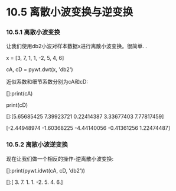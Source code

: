 # 10.5 离散小波变换与逆变换


### 10.5.1 离散小波变换

让我们使用db2小波对样本数据x进行离散小波变换。很简单. .

x = [3, 7, 1, 1, -2, 5, 4, 6]

cA, cD = pywt.dwt(x, 'db2')

近似系数和细节系数分别为cA和cD:

[]:print(cA)

print(cD)

[]:[5.65685425 7.39923721 0.22414387 3.33677403 7.77817459]

[-2.44948974 -1.60368225 -4.44140056 -0.41361256 1.22474487]

### 10.5.2 离散小波逆变换

现在让我们做一个相反的操作-逆离散小波变换:

[]:print(pywt.idwt(cA, cD, 'db2'))

[]:[ 3. 7. 1. 1. -2. 5. 4. 6.]